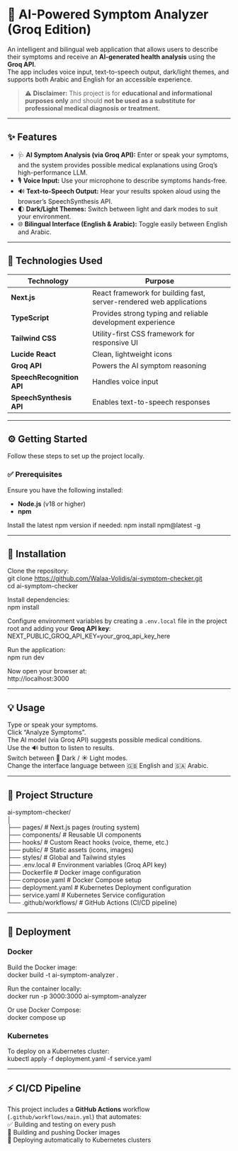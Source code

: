 # 🧠 AI-Powered Symptom Analyzer (Groq Edition)

An intelligent and bilingual web application that allows users to describe their symptoms and receive an **AI-generated health analysis** using the **Groq API**.  
The app includes voice input, text-to-speech output, dark/light themes, and supports both Arabic and English for an accessible experience.

> ⚠️ **Disclaimer:** This project is for **educational and informational purposes only** and should **not be used as a substitute for professional medical diagnosis or treatment.**

---

## ✨ Features

- 🩺 **AI Symptom Analysis (via Groq API):** Enter or speak your symptoms, and the system provides possible medical explanations using Groq’s high-performance LLM.
- 🎙️ **Voice Input:** Use your microphone to describe symptoms hands-free.
- 🔊 **Text-to-Speech Output:** Hear your results spoken aloud using the browser’s SpeechSynthesis API.
- 🌓 **Dark/Light Themes:** Switch between light and dark modes to suit your environment.
- 🌐 **Bilingual Interface (English & Arabic):** Toggle easily between English and Arabic.

---

## 🧩 Technologies Used

| Technology | Purpose |
|-------------|----------|
| **Next.js** | React framework for building fast, server-rendered web applications |
| **TypeScript** | Provides strong typing and reliable development experience |
| **Tailwind CSS** | Utility-first CSS framework for responsive UI |
| **Lucide React** | Clean, lightweight icons |
| **Groq API** | Powers the AI symptom reasoning |
| **SpeechRecognition API** | Handles voice input |
| **SpeechSynthesis API** | Enables text-to-speech responses |

---

## ⚙️ Getting Started

Follow these steps to set up the project locally.

### ✅ Prerequisites

Ensure you have the following installed:
- **Node.js** (v18 or higher)
- **npm**

Install the latest npm version if needed:
npm install npm@latest -g

---

## 🚀 Installation

Clone the repository:  
git clone https://github.com/Walaa-Volidis/ai-symptom-checker.git  
cd ai-symptom-checker  

Install dependencies:  
npm install  

Configure environment variables by creating a `.env.local` file in the project root and adding your **Groq API key**:  
NEXT_PUBLIC_GROQ_API_KEY=your_groq_api_key_here  

Run the application:  
npm run dev  

Now open your browser at:  
http://localhost:3000

---

## 💡 Usage

Type or speak your symptoms.  
Click “Analyze Symptoms”.  
The AI model (via Groq API) suggests possible medical conditions.  
Use the 🔊 button to listen to results.  
Switch between 🌙 Dark / ☀️ Light modes.  
Change the interface language between 🇬🇧 English and 🇸🇦 Arabic.

---

## 🧱 Project Structure

ai-symptom-checker/  
│  
├── pages/               # Next.js pages (routing system)  
├── components/          # Reusable UI components  
├── hooks/               # Custom React hooks (voice, theme, etc.)  
├── public/              # Static assets (icons, images)  
├── styles/              # Global and Tailwind styles  
├── .env.local           # Environment variables (Groq API key)  
├── Dockerfile           # Docker image configuration  
├── compose.yaml         # Docker Compose setup  
├── deployment.yaml      # Kubernetes Deployment configuration  
├── service.yaml         # Kubernetes Service configuration  
└── .github/workflows/   # GitHub Actions (CI/CD pipeline)

---

## 🐳 Deployment

### Docker

Build the Docker image:  
docker build -t ai-symptom-analyzer .  

Run the container locally:  
docker run -p 3000:3000 ai-symptom-analyzer  

Or use Docker Compose:  
docker compose up  

### Kubernetes

To deploy on a Kubernetes cluster:  
kubectl apply -f deployment.yaml -f service.yaml

---

## ⚡ CI/CD Pipeline

This project includes a **GitHub Actions** workflow (`.github/workflows/main.yml`) that automates:  
✅ Building and testing on every push  
🐳 Building and pushing Docker images  
🚀 Deploying automatically to Kubernetes clusters  
